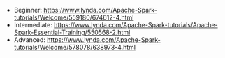 

* Beginner: https://www.lynda.com/Apache-Spark-tutorials/Welcome/559180/674612-4.html
* Intermediate: https://www.lynda.com/Apache-Spark-tutorials/Apache-Spark-Essential-Training/550568-2.html
* Advanced: https://www.lynda.com/Apache-Spark-tutorials/Welcome/578078/638973-4.html
